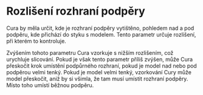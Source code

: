 Rozlišení rozhraní podpěry
====
Cura by měla určit, kde je rozhraní podpěry vytištěno, pohledem nad a pod podpěru, kde přichází do styku s modelem. Tento parametr určuje rozlišení, při kterém to kontroluje.

Zvýšením tohoto parametru Cura vzorkuje s nižším rozlišením, což urychluje slicování. Pokud je však tento parametr příliš zvýšen, může Cura přeskočit krok umístění podpůrného rozhraní, pokud je model nad nebo pod podpěrou velmi tenký. Pokud je model velmi tenký, vzorkování Cury může model přeskočit, aniž by si všimla, že tam musí umístit rozhraní podpěry. Místo toho umístí běžnou podpěru.